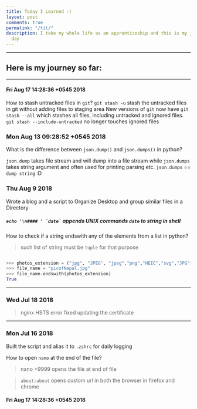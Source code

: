 ```yaml
---
title: Today I Learned :)
layout: post
comments: true
permalink: "/til/"
description: I take my whole life as an apprenticeship and this is my journey each
  day
---
```


-------------------------------------------------------------------------------
## Here is my journey so far:
-------------------------------------------------------------------------------

####  Fri Aug 17 14:28:36 +0545 2018

How to stash untracked files in `git`?
`git stash -u` stash the untracked files in git without adding files to staging area
New versions of `git` now have `git stash --all` which stashes all files, including untracked and ignored files.
`git stash --include-untracked` no longer touches ignored files

###  Mon Aug 13 09:28:52 +0545 2018

What is the difference between `json.dump()` and `json.dumps()` in 
python?

`json.dump` takes file stream and will dump into a file stream while 
`json.dumps` takes string argument and often used for printing parsing 
etc. `json.dumps` == `dump string` :D

### Thu Aug  9  2018

Wrote a blog and a script to Organize Desktop and group similar files in a Directory
##### ``` echo '\n#### ' `date` ``` appends UNIX commands  `date` to string in shell  

How to check if a string endswith any of the elements from a list in python?
     
  > such list of string  must be `tuple`  for that purpose

```python

>>> photos_extension = ("jpg", "JPEG", "jpeg","png","HEIC","svg","JPG")
>>> file_name = "picofNepal.jpg"
>>> file_name.endswith(photos_extension)
True

```
-------------------------------------------------------------------------------

### Wed Jul 18  2018

> nginx HSTS error fixed updating the certificate

-------------------------------------------------------------------------------

### Mon Jul 16  2018

Built the script and alias it to `.zshrc` for daily logging

How to open `nano` at the end of the file?

> nano +9999 opens the file at end of file


> `about:about` opens custom url in both the browser in firefox and chrome

####  Fri Aug 17 14:28:36 +0545 2018
